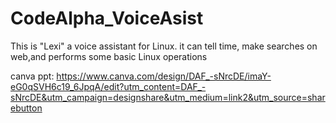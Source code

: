 # CodeAlpha_VoiceAsist

This is "Lexi" a voice assistant for Linux.
it can tell time, make searches on web,and performs some  basic Linux operations

canva ppt: https://www.canva.com/design/DAF_-sNrcDE/imaY-eG0qSVH6c19_6JpqA/edit?utm_content=DAF_-sNrcDE&utm_campaign=designshare&utm_medium=link2&utm_source=sharebutton
